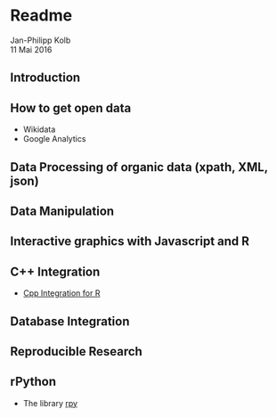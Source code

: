 # Readme
Jan-Philipp Kolb  
11 Mai 2016  




## Introduction



## How to get open data

- Wikidata
- Google Analytics

## Data Processing of organic data (xpath, XML, json)

## Data Manipulation

## Interactive graphics with Javascript and R




## C++ Integration 

- [Cpp Integration for R](https://github.com/Japhilko/Rinter/blob/master/themes/Rcpp.Rmd)

## Database Integration

## Reproducible Research 




## rPython

- The library [rpy](http://www2.warwick.ac.uk/fac/sci/moac/people/students/peter_cock/r/rpy/)



